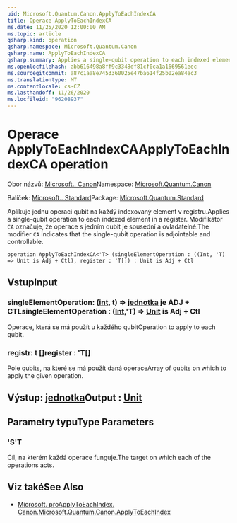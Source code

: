 ```yaml
---
uid: Microsoft.Quantum.Canon.ApplyToEachIndexCA
title: Operace ApplyToEachIndexCA
ms.date: 11/25/2020 12:00:00 AM
ms.topic: article
qsharp.kind: operation
qsharp.namespace: Microsoft.Quantum.Canon
qsharp.name: ApplyToEachIndexCA
qsharp.summary: Applies a single-qubit operation to each indexed element in a register. The modifier `CA` indicates that the single-qubit operation is adjointable and controllable.
ms.openlocfilehash: abb616498a8ff9c3348df81cf0ca1a1669561eec
ms.sourcegitcommit: a87c1aa8e7453360025e47ba614f25b02ea84ec3
ms.translationtype: MT
ms.contentlocale: cs-CZ
ms.lasthandoff: 11/26/2020
ms.locfileid: "96208937"
---
```

# <a name="applytoeachindexca-operation"></a><span data-ttu-id="6504e-102">Operace ApplyToEachIndexCA</span><span class="sxs-lookup"><span data-stu-id="6504e-102">ApplyToEachIndexCA operation</span></span>

<span data-ttu-id="6504e-103">Obor názvů: [Microsoft.. Canon](xref:Microsoft.Quantum.Canon)</span><span class="sxs-lookup"><span data-stu-id="6504e-103">Namespace: [Microsoft.Quantum.Canon](xref:Microsoft.Quantum.Canon)</span></span>

<span data-ttu-id="6504e-104">Balíček: [Microsoft.. Standard](https://nuget.org/packages/Microsoft.Quantum.Standard)</span><span class="sxs-lookup"><span data-stu-id="6504e-104">Package: [Microsoft.Quantum.Standard](https://nuget.org/packages/Microsoft.Quantum.Standard)</span></span>


<span data-ttu-id="6504e-105">Aplikuje jednu operaci qubit na každý indexovaný element v registru.</span><span class="sxs-lookup"><span data-stu-id="6504e-105">Applies a single-qubit operation to each indexed element in a register.</span></span>
<span data-ttu-id="6504e-106">Modifikátor `CA` označuje, že operace s jedním qubit je sousední a ovladatelné.</span><span class="sxs-lookup"><span data-stu-id="6504e-106">The modifier `CA` indicates that the single-qubit operation is adjointable and controllable.</span></span>

```qsharp
operation ApplyToEachIndexCA<'T> (singleElementOperation : ((Int, 'T) => Unit is Adj + Ctl), register : 'T[]) : Unit is Adj + Ctl
```


## <a name="input"></a><span data-ttu-id="6504e-107">Vstup</span><span class="sxs-lookup"><span data-stu-id="6504e-107">Input</span></span>

### <a name="singleelementoperation--intt--unit--is-adj--ctl"></a><span data-ttu-id="6504e-108">singleElementOperation: ([int](xref:microsoft.quantum.lang-ref.int), t) => [jednotka](xref:microsoft.quantum.lang-ref.unit)  je ADJ + CTL</span><span class="sxs-lookup"><span data-stu-id="6504e-108">singleElementOperation : ([Int](xref:microsoft.quantum.lang-ref.int),'T) => [Unit](xref:microsoft.quantum.lang-ref.unit)  is Adj + Ctl</span></span>

<span data-ttu-id="6504e-109">Operace, která se má použít u každého qubit</span><span class="sxs-lookup"><span data-stu-id="6504e-109">Operation to apply to each qubit.</span></span>


### <a name="register--t"></a><span data-ttu-id="6504e-110">registr: t []</span><span class="sxs-lookup"><span data-stu-id="6504e-110">register : 'T[]</span></span>

<span data-ttu-id="6504e-111">Pole qubits, na které se má použít daná operace</span><span class="sxs-lookup"><span data-stu-id="6504e-111">Array of qubits on which to apply the given operation.</span></span>



## <a name="output--unit"></a><span data-ttu-id="6504e-112">Výstup: [jednotka](xref:microsoft.quantum.lang-ref.unit)</span><span class="sxs-lookup"><span data-stu-id="6504e-112">Output : [Unit](xref:microsoft.quantum.lang-ref.unit)</span></span>



## <a name="type-parameters"></a><span data-ttu-id="6504e-113">Parametry typu</span><span class="sxs-lookup"><span data-stu-id="6504e-113">Type Parameters</span></span>

### <a name="t"></a><span data-ttu-id="6504e-114">'S</span><span class="sxs-lookup"><span data-stu-id="6504e-114">'T</span></span>

<span data-ttu-id="6504e-115">Cíl, na kterém každá operace funguje.</span><span class="sxs-lookup"><span data-stu-id="6504e-115">The target on which each of the operations acts.</span></span>

## <a name="see-also"></a><span data-ttu-id="6504e-116">Viz také</span><span class="sxs-lookup"><span data-stu-id="6504e-116">See Also</span></span>

- [<span data-ttu-id="6504e-117">Microsoft. proApplyToEachIndex. Canon.</span><span class="sxs-lookup"><span data-stu-id="6504e-117">Microsoft.Quantum.Canon.ApplyToEachIndex</span></span>](xref:Microsoft.Quantum.Canon.ApplyToEachIndex)